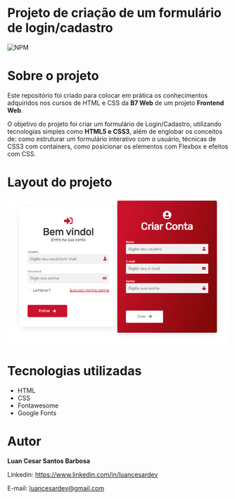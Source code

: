 # Projeto de criação de um formulário de login/cadastro
![NPM](https://img.shields.io/npm/l/react)

# Sobre o projeto
Este repositório foi criado para colocar em prática os conhecimentos adquiridos nos cursos de HTML e CSS da <b>B7 Web</b> de um projeto <b>Frontend Web</b>.

O objetivo do projeto foi criar um formulário de Login/Cadastro, utilizando tecnologias simples como <b>HTML5 e CSS3</b>, além de englobar os conceitos de: como estruturar um formulário interativo com o usuário, técnicas de CSS3 com containers, como posicionar os elementos com Flexbox e efeitos com CSS.

# Layout do projeto

![Prévia da Imagem](previa.png)

# Tecnologias utilizadas

* HTML
* CSS 
* Fontawesome
* Google Fonts 

# Autor
<b>Luan Cesar Santos Barbosa</b>

Linkedin: https://www.linkedin.com/in/luancesardev

E-mail: luancesardev@gmail.com
